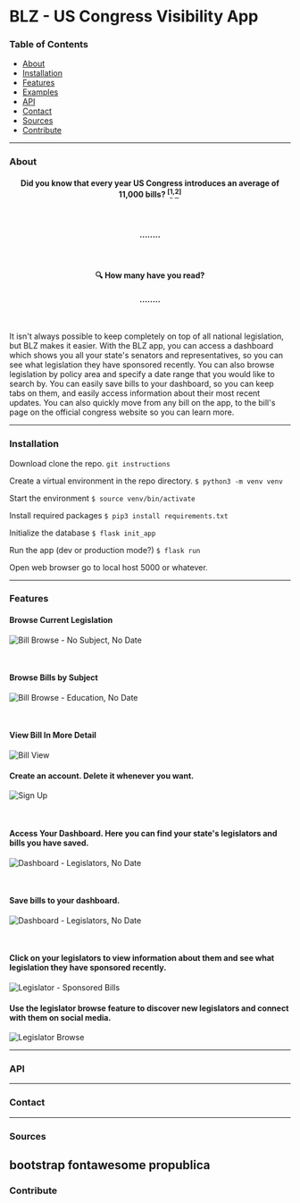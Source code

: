 # BLZ - US Congress Visibility App


### Table of Contents

* [About](###about)
* [Installation](###about)
* [Features](###about)
* [Examples](###about)
* [API](###about)
* [Contact](###about)
* [Sources](###about)
* [Contribute](###contribute)

---

### About

#### <div align='center'>Did you know that every year US Congress introduces an average of 11,000 bills? <sup>[</sup>[<sup>1</sup>](https://www.ndpanalytics.com/45-years-of-congress-bills)<sup>,</sup>[<sup>2</sup>](congress.gov)<sup>]</sup></div>


<br>   

#### <div align='center'>........ </div>  
<br>  

#### <div align='center'>:mag: How many have you read? </div>  


#### <div align='center'>........ </div>  

<br>  

It isn't always possible to keep completely on top of all national legislation, but BLZ makes it easier. With the BLZ app, you can access a dashboard which shows you all your state's senators and representatives, so you can see what legislation they have sponsored recently. You can also browse legislation by policy area and specify a date range that you would like to search by. You can easily save bills to your dashboard, so you can keep tabs on them, and easily access information about their most recent updates. You can also quickly move from any bill on the app, to the bill's page on the official congress website so you can learn more.

---

### Installation
Download clone the repo.
` git instructions `


Create a virtual environment in the repo directory.
`$ python3 -m venv venv`

Start the environment
`$ source venv/bin/activate`

Install required packages
`$ pip3 install requirements.txt`

Initialize the database
`$ flask init_app`

Run the app (dev or production mode?)
`$ flask run`

Open web browser go to local host 5000 or whatever.

---

### Features

#### Browse Current Legislation

![Bill Browse - No Subject, No Date](readme_files/bill_browse.png)

<br>  

#### Browse Bills by Subject
![Bill Browse - Education, No Date](readme_files/bill_browse_education.png)

<br>  

#### View Bill In More Detail
![Bill View](readme_files/single_bill.png)


#### Create an account. Delete it whenever you want.
![Sign Up](readme_files/signup.png)

<br>  

#### Access Your Dashboard. Here you can find your state's legislators and bills you have saved. 
![Dashboard - Legislators, No Date](readme_files/dashboard_legislators.png)

<br>  

#### Save bills to your dashboard.
![Dashboard - Legislators, No Date](readme_files/dashboard_saved_bills.png)

<br>  

#### Click on your legislators to view information about them and see what legislation they have sponsored recently.
![Legislator - Sponsored Bills](readme_files/view_legislator_massie.png)

#### Use the legislator browse feature to discover new legislators and connect with them on social media.
![Legislator Browse](readme_files/legislator_browse.png)

---

### API

---

### Contact



---

### Sources

bootstrap
fontawesome
propublica
---

### Contribute